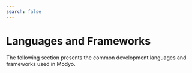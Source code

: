 ```yaml
---
search: false
---
```


# Languages and Frameworks

The following section presents the common development languages and frameworks used in Modyo.